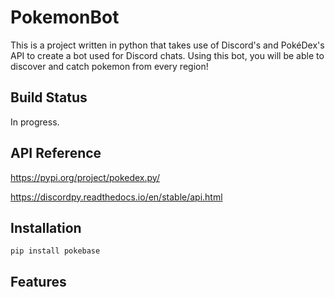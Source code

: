 # PokemonBot

This is a project written in python that takes use of Discord's and PokéDex's API to create a bot used for Discord chats. Using this bot, you will be able to discover and catch pokemon from every region!

## Build Status
In progress.


## API Reference

https://pypi.org/project/pokedex.py/

https://discordpy.readthedocs.io/en/stable/api.html

## Installation

``pip install pokebase``

## Features
